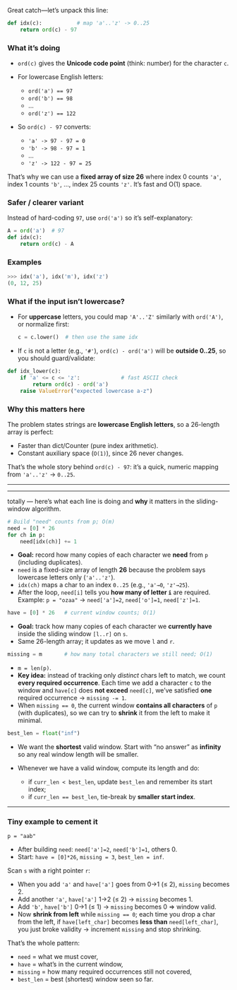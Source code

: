 Great catch—let’s unpack this line:

```python
def idx(c):           # map 'a'..'z' -> 0..25
    return ord(c) - 97
```

### What it’s doing

* `ord(c)` gives the **Unicode code point** (think: number) for the character `c`.
* For lowercase English letters:

  * `ord('a') == 97`
  * `ord('b') == 98`
  * …
  * `ord('z') == 122`
* So `ord(c) - 97` converts:

  * `'a' -> 97 - 97 = 0`
  * `'b' -> 98 - 97 = 1`
  * …
  * `'z' -> 122 - 97 = 25`

That’s why we can use a **fixed array of size 26** where index 0 counts `'a'`, index 1 counts `'b'`, …, index 25 counts `'z'`. It’s fast and O(1) space.

### Safer / clearer variant

Instead of hard-coding `97`, use `ord('a')` so it’s self-explanatory:

```python
A = ord('a')  # 97
def idx(c):
    return ord(c) - A
```

### Examples

```python
>>> idx('a'), idx('m'), idx('z')
(0, 12, 25)
```

### What if the input isn’t lowercase?

* For **uppercase** letters, you could map `'A'..'Z'` similarly with `ord('A')`, or normalize first:

  ```python
  c = c.lower()  # then use the same idx
  ```
* If `c` is not a letter (e.g., `'#'`), `ord(c) - ord('a')` will be **outside 0..25**, so you should guard/validate:

```python
def idx_lower(c):
    if 'a' <= c <= 'z':             # fast ASCII check
        return ord(c) - ord('a')
    raise ValueError("expected lowercase a-z")
```

### Why this matters here

The problem states strings are **lowercase English letters**, so a 26-length array is perfect:

* Faster than dict/Counter (pure index arithmetic).
* Constant auxiliary space (`O(1)`), since 26 never changes.

That’s the whole story behind `ord(c) - 97`: it’s a quick, numeric mapping from `'a'..'z'` → `0..25`.


---

---

totally — here’s what each line is doing and **why** it matters in the sliding-window algorithm.

```python
# Build "need" counts from p; O(m)
need = [0] * 26
for ch in p:
    need[idx(ch)] += 1
```

* **Goal:** record how many copies of each character we **need** from `p` (including duplicates).
* `need` is a fixed-size array of length **26** because the problem says lowercase letters only (`'a'..'z'`).
* `idx(ch)` maps a char to an index `0..25` (e.g., `'a'→0`, `'z'→25`).
* After the loop, `need[i]` tells you **how many of letter `i`** are required.
  Example: `p = "ozaa"` → `need['a']=2`, `need['o']=1`, `need['z']=1`.

```python
have = [0] * 26   # current window counts; O(1)
```

* **Goal:** track how many copies of each character we **currently have** inside the sliding window `[l..r]` on `s`.
* Same 26-length array; it updates as we move `l` and `r`.

```python
missing = m       # how many total characters we still need; O(1)
```

* `m = len(p)`.
* **Key idea:** instead of tracking only *distinct* chars left to match, we count **every required occurrence**.
  Each time we add a character `c` to the window and `have[c]` does **not exceed** `need[c]`, we’ve satisfied **one** required occurrence → `missing -= 1`.
* When `missing == 0`, the current window **contains all characters** of `p` (with duplicates), so we can try to **shrink** it from the left to make it minimal.

```python
best_len = float("inf")
```

* We want the **shortest** valid window. Start with “no answer” as **infinity** so any real window length will be smaller.
* Whenever we have a valid window, compute its length and do:

  * if `curr_len < best_len`, update `best_len` and remember its start index;
  * if `curr_len == best_len`, tie-break by **smaller start index**.

---

### Tiny example to cement it

`p = "aab"`

* After building `need`: `need['a']=2`, `need['b']=1`, others 0.
* Start: `have = [0]*26`, `missing = 3`, `best_len = inf`.

Scan `s` with a right pointer `r`:

* When you add `'a'` and `have['a']` goes from 0→1 (≤ 2), `missing` becomes 2.
* Add another `'a'`, `have['a']` 1→2 (≤ 2) → `missing` becomes 1.
* Add `'b'`, `have['b']` 0→1 (≤ 1) → `missing` becomes 0 ⇒ window valid.
* Now **shrink from left** while `missing == 0`; each time you drop a char from the left, if `have[left_char]` becomes **less than** `need[left_char]`, you just broke validity → increment `missing` and stop shrinking.

That’s the whole pattern:

* `need` = what we must cover,
* `have` = what’s in the current window,
* `missing` = how many required occurrences still not covered,
* `best_len` = best (shortest) window seen so far.
